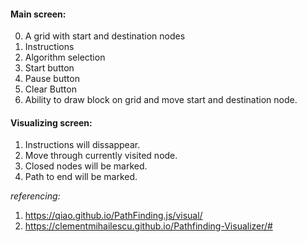 #### Main screen:
0. A grid with start and destination nodes
1. Instructions
2. Algorithm selection
3. Start button
4. Pause button
5. Clear Button
6. Ability to draw block on grid and move start and destination node.

#### Visualizing screen:
1. Instructions will dissappear.
2. Move through currently visited node.
3. Closed nodes will be marked.
4. Path to end will be marked.

_referencing:_ 
1. https://qiao.github.io/PathFinding.js/visual/
2. https://clementmihailescu.github.io/Pathfinding-Visualizer/#
